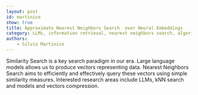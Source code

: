```yaml
---
layout: post
id: martinico
show: true
title: Approximate Nearest Neighbors Search  over Neural Embeddings
category: LLMs, information retrieval, nearest neighbors search, algorithms
authors: 
    - Silvio Martinico
---
```


Similarity Search is a key search paradigm in our era. Large language models allows us to produce vectors representing data. 
Nearest Neighbors Search aims to efficiently and effectively query these vectors using simple similarity measures.
Interested research areas include LLMs,  kNN search  and models and vectors compression.